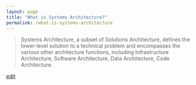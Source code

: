 ```yaml
---
layout: page
title: "What is Systems Architecture?"
permalink: /what-is-systems-architecture
---
```


> Systems Architecture, a subset of Solutions Architecture, defines the lower-level solution to a technical problem and encompasses the various other architecture functions, including Infrastructure Architecture, Software Architecture, Data Architecture, Code Architecture.

<p class="edit-term"><a href="https://github.com/and-digital/tech-definitions/blog/master/definitions/architecture/systems-architecture.md">edit</a></p>
